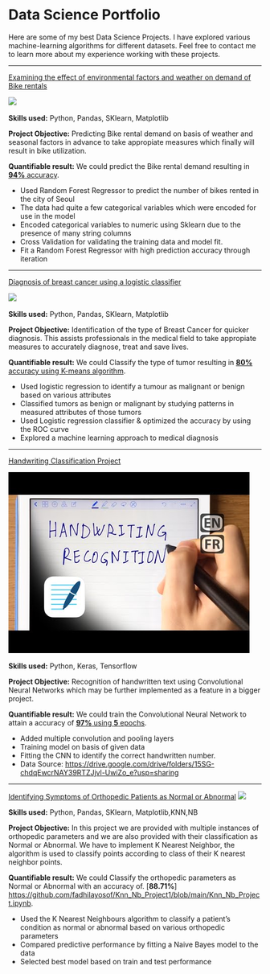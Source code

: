 # Data Science Portfolio

Here are some of my best Data Science Projects. I have explored various machine-learning algorithms for different datasets. Feel free to contact me to learn more about my experience working with these projects.

***

[Examining the effect of environmental factors and weather on demand of Bike rentals](https://github.com/fadhilayosof/linear-regression-project)

<img src="images/seoul-bikes.jpeg?raw=true"/>

**Skills used:** Python, Pandas, SKlearn, Matplotlib

**Project Objective:** Predicting Bike rental demand on basis of weather and seasonal factors in advance to take appropiate measures which finally will result in bike utilization.

**Quantifiable result:** We could predict the Bike rental demand resulting in [**94%** accuracy](https://github.com/fadhilayosof/linear-regression-project).

- Used Random Forest Regressor to predict the number of bikes rented in the city of Seoul
- The data had quite a few categorical variables which were encoded for use in the model
- Encoded categorical variables to numeric using Sklearn due to the presence of many string columns
- Cross Validation for validating the training data and model fit.
- Fit a Random Forest Regressor with high prediction accuracy through iteration

***

[Diagnosis of breast cancer using a logistic classifier](https://github.com/fadhilayosof/Knn_Nb_Project1)

<img src="images/breast-cancer.jpeg?raw=true"/>

**Skills used:** Python, Pandas, SKlearn, Matplotlib

**Project Objective:** Identification of the type of Breast Cancer for quicker diagnosis. This assists professionals in the medical field to take appropiate measures to accurately diagnose, treat and save lives. 

**Quantifiable result:** We could Classify the type of tumor resulting in [**80%** accuracy using K-means algorithm](https://github.com/suvo-gh/Orthopedic-Patients-Classification).

- Used logistic regression to identify a tumour as malignant or benign based on various attributes
- Classified tumors as benign or malignant by studying patterns in measured attributes of those tumors
- Used Logistic regression classifier & optimized the accuracy by using the ROC curve
- Explored a machine learning approach to medical diagnosis

***

[Handwriting Classification Project](https://github.com/fadhilayosof/hand_writting_recognition_project.)

<img src="images/Handwriting.jpg?raw=true"/>

**Skills used:** Python, Keras, Tensorflow

**Project Objective:** Recognition of handwritten text using Convolutional Neural Networks which may be further implemented as a feature in a bigger project.

**Quantifiable result:** We could train the Convolutional Neural Network to attain a accuracy of [**97%** using **5** epochs](https://github.com/fadhilayosof/hand_writting_recognition_project.).

- Added multiple convolution and pooling layers
- Training model on basis of given data
- Fitting the CNN to identify the correct handwritten number.
- Data Source: https://drive.google.com/drive/folders/15SG-chdqEwcrNAY39RTZJjvl-UwiZo_e?usp=sharing

***
[Identifying Symptoms of Orthopedic Patients as Normal or Abnormal](https://github.com/fadhilayosof/Knn_Nb_Project1/blob/main/Knn_Nb_Project.ipynb)
<img src="images/Orthopedics.png?raw=true"/>

**Skills used:** Python, Pandas, SKlearn, Matplotlib,KNN,NB

**Project Objective:** In this project we are provided with multiple instances of orthopedic parameters and we are also provided with their classification as Normal or Abnormal. We have to implement K Nearest Neighbor, the algorithm is used to classify points according to class of their K nearest neighbor points. 

**Quantifiable result:** We could Classify the orthopedic parameters as Normal or Abnormal with an accuracy of. [**88.71%**]
https://github.com/fadhilayosof/Knn_Nb_Project1/blob/main/Knn_Nb_Project.ipynb.

- Used the K Nearest Neighbours algorithm to classify a patient’s condition as normal or abnormal based on various orthopedic parameters
- Compared predictive performance by fitting a Naive Bayes model to the data
- Selected best model based on train and test performance
